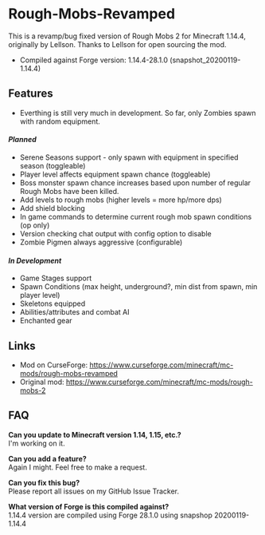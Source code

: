 # Rough-Mobs-Revamped
This is a revamp/bug fixed version of Rough Mobs 2 for Minecraft 1.14.4, originally by Lellson. Thanks to Lellson for open sourcing the mod.

* Compiled against Forge version: 1.14.4-28.1.0 (snapshot_20200119-1.14.4)

## Features

* Everthing is still very much in development. So far, only Zombies spawn with random equipment.

#### _Planned_

* Serene Seasons support - only spawn with equipment in specified season (toggleable)
* Player level affects equipment spawn chance (toggleable)
* Boss monster spawn chance increases based upon number of regular Rough Mobs have been killed.
* Add levels to rough mobs (higher levels = more hp/more dps)
* Add shield blocking
* In game commands to determine current rough mob spawn conditions (op only)
* Version checking chat output with config option to disable
* Zombie Pigmen always aggressive (configurable)

#### _In Development_

* Game Stages support
* Spawn Conditions (max height, underground?, min dist from spawn, min player level)
* Skeletons equipped
* Abilities/attributes and combat AI
* Enchanted gear

## Links

* Mod on CurseForge: https://www.curseforge.com/minecraft/mc-mods/rough-mobs-revamped
* Original mod: https://www.curseforge.com/minecraft/mc-mods/rough-mobs-2

## FAQ

**Can you update to Minecraft version 1.14, 1.15, etc.?**  
I'm working on it.

**Can you add a feature?**  
Again I might. Feel free to make a request.  

**Can you fix this bug?**  
Please report all issues on my GitHub Issue Tracker.  

**What version of Forge is this compiled against?**  
1.14.4 version are compiled using Forge 28.1.0 using snapshop 20200119-1.14.4
